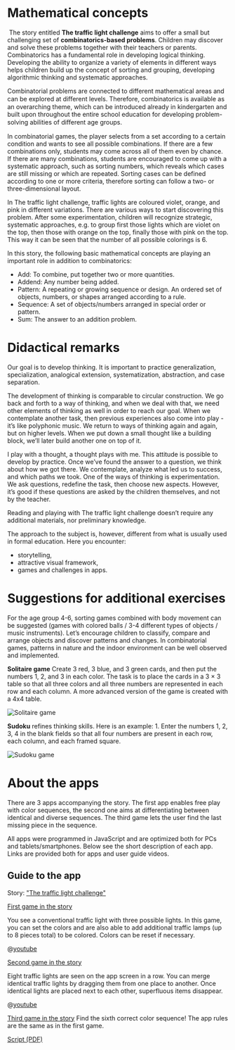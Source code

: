 # Mathematical concepts
​
The story entitled **The traffic light challenge** aims to offer a small but challenging set of **combinatorics-based problems**. Children may discover and solve these problems together with their teachers or parents. Combinatorics has a fundamental role in developing logical thinking. Developing the ability to organize a variety of elements in different ways helps children build up the concept of sorting and grouping, developing algorithmic thinking and systematic approaches. 

Combinatorial problems are connected to different mathematical areas and can be explored at diﬀerent levels. Therefore, combinatorics is available as an overarching theme, which can be introduced already in kindergarten and built upon throughout the entire school education for developing problem-solving abilities of diﬀerent age groups.  

In combinatorial games, the player selects from a set according to a certain condition and wants to see all possible combinations. If there are a few combinations only, students may come across all of them even by chance. If there are many combinations, students are encouraged to come up with a systematic approach, such as sorting numbers, which reveals which cases are still missing or which are repeated. Sorting cases can be defined according to one or more criteria, therefore sorting can follow a two- or three-dimensional layout.

In The traffic light challenge, traffic lights are coloured violet, orange, and pink in different variations. There are various ways to start discovering this problem. After some experimentation,  children will recognize strategic, systematic approaches, e.g. to group first those lights which are violet on the top, then those with orange on the top, finally those with pink on the top. This way it can be seen that the number of all possible colorings is 6.

In this story, the following basic mathematical concepts are playing an important role in addition to combinatorics:

+ Add: To combine, put together two or more quantities.
+ Addend: Any number being added. 
+ Pattern: A repeating or growing sequence or design. An ordered set of objects, numbers, or shapes arranged according to a rule. 
+ Sequence: A set of objects/numbers arranged in special order or pattern.
+ Sum: The answer to an addition problem.

# Didactical remarks
Our goal is to develop thinking. It is important to practice generalization, specialization, analogical extension, systematization, abstraction, and case separation.

The development of thinking is comparable to circular construction. We go back and forth to a way of thinking, and when we deal with that, we need other elements of thinking as well in order to reach our goal. When we contemplate another task, then previous experiences also come into play - it’s like polyphonic music. We return to ways of thinking again and again, but on higher levels. When we put down a small thought like a building block, we’ll later build another one on top of it. 

I play with a thought, a thought plays with me. This attitude is possible to develop by practice. Once we’ve found the answer to a question, we think about how we got there. We contemplate, analyze what led us to success, and which paths we took. One of the ways of thinking is experimentation. We ask questions, redefine the task, then choose new aspects. However, it’s good if these questions are asked by the children themselves, and not by the teacher.

Reading and playing with The traffic light challenge doesn’t require any additional materials, nor preliminary knowledge. 

The approach to the subject is, however, different from what is usually used in formal education. Here you encounter: 
+ storytelling,
+ attractive visual framework,
+ games and challenges in apps.

# Suggestions for additional exercises
For the age group 4-6, sorting games combined with body movement can be suggested (games with colored balls / 3-4 different types of objects / music instruments). Let’s encourage children to classify, compare and arrange objects and discover patterns and changes. In combinatorial games, patterns in nature and the indoor environment can be well observed and implemented.

**Solitaire game**
Create 3 red, 3 blue, and 3 green cards, and then put the numbers 1, 2, and 3 in each color. The task is to place the cards in a 3 × 3 table so that all three colors and all three numbers are represented in each row and each column. A more advanced version of the game is created with a 4x4 table.

![Solitaire game](/stories/logi-1/img/solitaire2.png)

**Sudoku** refines thinking skills. Here is an example: 1. Enter the numbers 1, 2, 3, 4 in the blank fields so that all four numbers are present in each row, each column, and each framed square.

![Sudoku game](/stories/logi-1/img//sudoku.png)

# About the apps
There are 3 apps accompanying the story. The first app enables free play with color sequences, the second one aims at differentiating between identical and diverse sequences. The third game lets the user find the last missing piece in the sequence.

All apps were programmed in JavaScript and are optimized both for PCs and tablets/smartphones. Below see the short description of each app. Links are provided both for apps and user guide videos. 

## Guide to the app ## 

Story: ["The traffic light challenge"]($HUB_URL/story/the-traffic-light-challenge/)

[First game in the story]($HUB_URL/story/the-traffic-light-challenge/?actionLink=firstGame)

You see a conventional traffic light with three possible lights. In this game, you can set the colors and are also able to add additional traffic lamps (up to 8 pieces total) to be colored. Colors can be reset if necessary. 

@[youtube](zdFCyi9WLkY)

[Second game in the story]($HUB_URL/story/the-traffic-light-challenge/?actionLink=secondGame)

Eight traffic lights are seen on the app screen in a row. You can merge identical traffic lights by dragging them from one place to another. Once identical lights are placed next to each other, superfluous items disappear. 

@[youtube](o7GglqqoNMs)

[Third game in the story]($HUB_URL/story/the-traffic-light-challenge/?actionLink=thirdGame)
Find the sixth correct color sequence! The app rules are the same as in the first game.

[Script (PDF)](/stories/logi-1/transcripts/Script1.pdf)